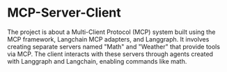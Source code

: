 # MCP-Server-Client
The project is about a Multi-Client Protocol (MCP) system built using the MCP framework, Langchain MCP adapters, and Langgraph. It involves creating separate servers named "Math" and "Weather" that provide tools via MCP. The client interacts with these servers through agents created with Langgraph and Langchain, enabling commands like math.
